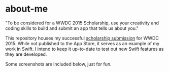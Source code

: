 # about-me

"To be considered for a WWDC 2015 Scholarship, use your creativity and coding skills to build and submit an app that tells us about you."

This repository houses my successful [scholarship submission](https://developer.apple.com/wwdc/scholarships/) for WWDC 2015. While not published to the App Store, it serves as an example of my work in Swift. I intend to keep it up-to-date to test out new Swift features as they are developed.

Some screenshots are included below, just for fun. 




